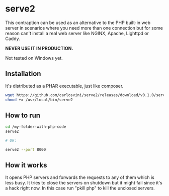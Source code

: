 # serve2

This contraption can be used as an alternative to the PHP built-in web server in scenarios where you need more than one connection but for some reason can't install a real web server like NGINX, Apache, Lighttpd or Caddy.

__NEVER USE IT IN PRODUCTION.__

Not tested on Windows yet.


## Installation

It's distributed as a PHAR executable, just like composer.

```sh
wget https://github.com/carlosvini/serve2/releases/download/v0.1.0/serve2.phar -O /usr/local/bin/serve2
chmod +x /usr/local/bin/serve2
```

## How to run

```sh
cd /my-folder-with-php-code
serve2 

# OR:

serve2 --port 8000
```

## How it works

It opens PHP servers and forwards the requests to any of them which is less busy.
It tries to close the servers on shutdown but it might fail since it's a hack right now. In this case run "pkill php" to kill the unclosed servers.
